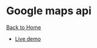 # Google maps api

[Back to Home](https://github.com/seanedw1/Portfolio)

* [Live demo](https://seanedw1.github.io/Portfolio/Javascript/Demo2/index.html)
